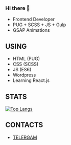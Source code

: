 ### Hi there 👋

- Frontend Developer
- PUG + SCSS + JS + Gulp
- GSAP Animations

## USING
- HTML (PUG)
- CSS (SCSS)
- JS (ES6)
- Wordpress
- Learning React.js

## STATS

[![Top Langs](https://github-readme-stats.vercel.app/api/top-langs/?username=OakTre&layout=compact&show_icons=true&theme=radical&hide=html)](https://github.com/anuraghazra/github-readme-stats)

## CONTACTS

- [TELERGAM](https://t.me/jazhope)
